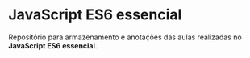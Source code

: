 # JavaScript ES6 essencial
Repositório para armazenamento e anotações das aulas realizadas no **JavaScript ES6 essencial**.
